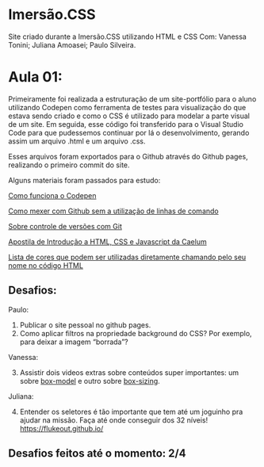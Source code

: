# Imersão.CSS
Site criado durante a Imersão.CSS utilizando HTML e CSS
Com: Vanessa Tonini; Juliana Amoasei; Paulo Silveira.

<h1>Aula 01:</h1>

Primeiramente foi realizada a estruturação de um site-portfólio para o aluno utilizando Codepen como ferramenta de testes para visualização do que estava sendo criado e como o CSS é utilizado para modelar a parte visual de um site. Em seguida, esse código foi transferido para o Visual Studio Code para que pudessemos continuar por lá o desenvolvimento, gerando assim um arquivo .html e um arquivo .css.

<p>Esses arquivos foram exportados para o Github através do Github pages, realizando o primeiro commit do site.

Alguns materiais foram passados para estudo: 

<a href="https://www.alura.com.br/artigos/codepen-o-que-e-e-como-usar">Como funciona o Codepen</a>

<a href="https://www.youtube.com/watch?v=vhqTiQdUHfY">Como mexer com Github sem a utilização de linhas de comando</a>

<a href="https://www.slideshare.net/vanessametonini/controle-de-verso-com-git-167234722">Sobre controle de versões com Git</a>

<a href="https://www.caelum.com.br/apostila-html-css-javascript/introducao-a-html-e-css/#tags-html">Apostila de Introdução a HTML, CSS e Javascript da Caelum</a>

<a href="https://htmlcolorcodes.com/color-names/">Lista de cores que podem ser utilizadas diretamente chamando pelo seu nome no código HTML</a>

<h2>Desafios:</h2>

Paulo:

1. Publicar o site pessoal no github pages.
2. Como aplicar filtros na propriedade background do CSS? Por exemplo, para deixar a imagem “borrada”?

Vanessa:

3. Assistir dois videos extras sobre conteúdos super importantes: um sobre <a href="https://www.youtube.com/watch?v=pZrAG27KZSg&feature=youtu.be">box-model</a> e outro sobre <a href="https://www.youtube.com/watch?v=Q33ojlocKc0&feature=youtu.be">box-sizing</a>.

Juliana:

4. Entender os seletores é tão importante que tem até um joguinho pra ajudar na missão. Faça até onde conseguir dos 32 níveis! https://flukeout.github.io/

<h2>Desafios feitos até o momento: 2/4</h2>
